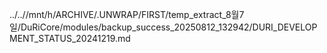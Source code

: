 ../..//mnt/h/ARCHIVE/.UNWRAP/FIRST/temp_extract_8월7일/DuRiCore/modules/backup_success_20250812_132942/DURI_DEVELOPMENT_STATUS_20241219.md